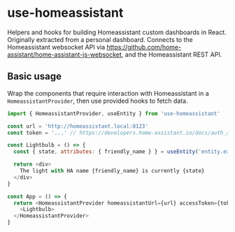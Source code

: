 # use-homeassistant

Helpers and hooks for building Homeassistant custom dashboards in React. Originally extracted from a personal dashboard. Connects to the Homeassistant websocket API via https://github.com/home-assistant/home-assistant-js-websocket, and the Homeassistant REST API.

## Basic usage

Wrap the components that require interaction with Homeassistant in a `HomeassistantProvider`, then use provided hooks to fetch data.

```js
import { HomeassistantProvider, useEntity } from 'use-homeassistant'

const url = 'http://homeassistant.local:8123'
const token = '...' // https://developers.home-assistant.io/docs/auth_api/#long-lived-access-token

const Lightbulb = () => {
  const { state, attributes: { friendly_name } } = useEntity('entity.example_light')

  return <div>
    The light with HA name {friendly_name} is currently {state}
  </div>
}

const App = () => {
  return <HomeassistantProvider homeassistantUrl={url} accessToken={token}>
    <Lightbulb>
  </HomeassistantProvider>
}
```
